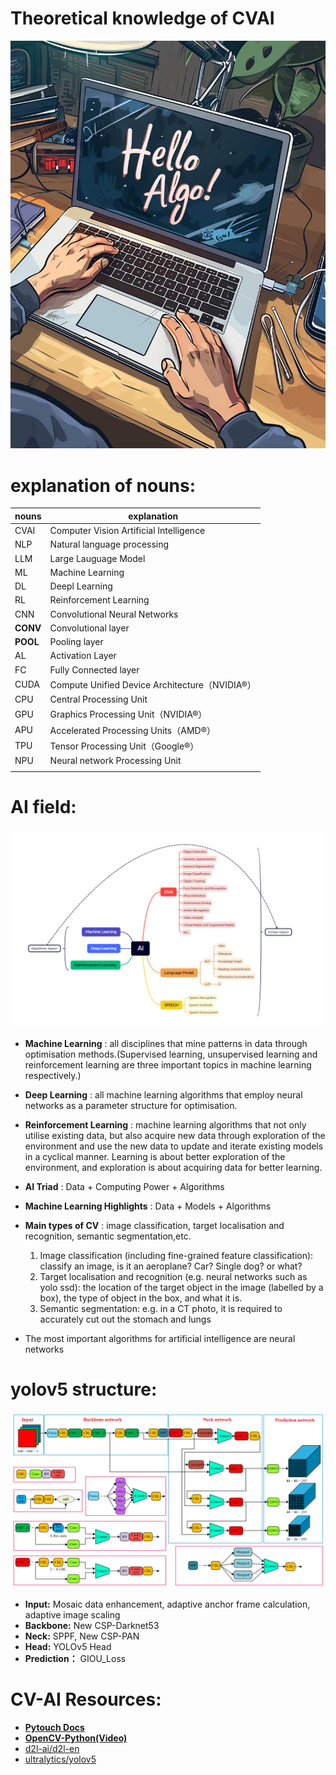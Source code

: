 # Theoretical knowledge of CVAI

![1712813117250](image/CVAITheoryofKnowledge/1712813117250.png)

# explanation of nouns:

| nouns    | explanation                                    |
| -------- | ---------------------------------------------- |
| CVAI     | Computer Vision Artificial Intelligence        |
| NLP      | Natural language processing                    |
| LLM      | Large Lauguage Model                           |
| ML       | Machine Learning                               |
| DL       | Deepl Learning                                 |
| RL       | Reinforcement Learning                         |
| CNN      | Convolutional Neural Networks                  |
| **CONV** | Convolutional layer                            |
| **POOL** | Pooling layer                                  |
| AL       | Activation Layer                               |
| FC       | Fully Connected layer                          |
| CUDA     | Compute Unified Device Architecture（NVIDIA®） |
| CPU      | Central Processing Unit                        |
| GPU      | Graphics Processing Unit（NVIDIA®）            |
| APU      | Accelerated Processing Units（AMD®）           |
| TPU      | Tensor Processing Unit（Google®）              |
| NPU      | Neural network Processing Unit                 |
|          |                                                |

# AI field:

![1712813157576](image/CVAITheoryofKnowledge/1712813157576.png)

- **Machine Learning** : all disciplines that mine patterns in data through optimisation methods.(Supervised learning, unsupervised learning and reinforcement learning are three important topics in machine learning respectively.)
- **Deep Learning** : all machine learning algorithms that employ neural networks as a parameter structure for optimisation.
- **Reinforcement Learning** : machine learning algorithms that not only utilise existing data, but also acquire new data through exploration of the environment and use the new data to update and iterate existing models in a cyclical manner. Learning is about better exploration of the environment, and exploration is about acquiring data for better learning.
- **AI Triad** : Data + Computing Power + Algorithms
- **Machine Learning Highlights** : Data + Models + Algorithms
- **Main types of CV** : image classification, target localisation and recognition, semantic segmentation,etc.

  1. Image classification (including fine-grained feature classification): classify an image, is it an aeroplane? Car? Single dog? or what?
  2. Target localisation and recognition (e.g. neural networks such as yolo ssd): the location of the target object in the image (labelled by a box), the type of object in the box, and what it is.
  3. Semantic segmentation: e.g. in a CT photo, it is required to accurately cut out the stomach and lungs

- The most important algorithms for artificial intelligence are neural networks

# yolov5 structure:

![1712813224555](image/CVAITheoryofKnowledge/1712813224555.png)

- **Input:** Mosaic data enhancement, adaptive anchor frame calculation, adaptive image scaling
- **Backbone:** New CSP-Darknet53
- **Neck:** SPPF, New CSP-PAN
- **Head:** YOLOv5 Head
- **Prediction：** GIOU_Loss

# **CV-AI Resources:**

- [**Pytouch Docs**](https://pytorch.org/docs/stable/index.html "https://pytorch.org/docs/stable/index.html")
- [**OpenCV-Python(Video)**](https://www.bilibili.com/video/BV16K411W7x9?vd_source=0d0e1622a8f0252f0b3d7fbc911fe6e9 "https://www.bilibili.com/video/BV16K411W7x9?vd_source=0d0e1622a8f0252f0b3d7fbc911fe6e9")
- [d2l-ai/d2l-en](https://github.com/d2l-ai/d2l-en)
- [ultralytics/yolov5](https://github.com/ultralytics/yolov5)
